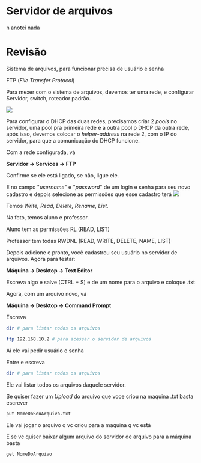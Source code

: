 # Servidor de arquivos

n anotei nada

# Revisão

Sistema de arquivos, para funcionar precisa de usuário e senha

FTP (*File Transfer Protocol*)

Para mexer com o sistema de arquivos, devemos ter uma rede, e configurar Servidor, switch, roteador padrão.

![](ftp.png)

Para configurar o DHCP das duas redes, precisamos criar 2 *pools* no servidor, uma pool pra primeira rede e a outra pool p DHCP da outra rede, após isso, devemos colocar o *helper-address* na rede 2, com o IP do servidor, para que a comunicação do DHCP funcione.

Com a rede configurada, vá 

**Servidor -> Services -> FTP**

Confirme se ele está ligado, se não, ligue ele.

E no campo "*username*" e "*password*" de um login e senha para seu novo cadastro e depois selecione as permissões que esse cadastro terá
![](ftp1.png)

Temos *Write, Read, Delete, Rename, List*.

Na foto, temos aluno e professor.

Aluno tem as permissões RL (READ, LIST)

Professor tem todas RWDNL (READ, WRITE, DELETE, NAME, LIST)

Depois adicione e pronto, você cadastrou seu usuário no servidor de arquivos. Agora para testar:

**Máquina -> Desktop -> Text Editor**

Escreva algo e salve (CTRL + S) e de um nome para o arquivo e coloque .txt

Agora, com um arquivo novo, vá

**Máquina -> Desktop -> Command Prompt**

Escreva 

```bash
dir # para listar todos os arquivos
```

```bash
ftp 192.168.10.2 # para acessar o servidor de arquivos
```

Aí ele vai pedir usuário e senha

Entre e escreva

```bash
dir # para listar todos os arquivos
```

Ele vai listar todos os arquivos daquele servidor.

Se quiser fazer um *Upload* do arquivo que voce criou na maquina .txt basta escrever

```bash
put NomeDoSeuArquivo.txt
```

Ele vai jogar o arquivo q vc criou para a maquina q vc está

E se vc quiser baixar algum arquivo do servidor de arquivo para a máquina basta

```bash
get NomeDoArquivo
```

